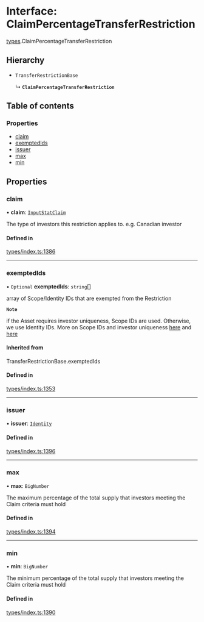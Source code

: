 # Interface: ClaimPercentageTransferRestriction

[types](../wiki/types).ClaimPercentageTransferRestriction

## Hierarchy

- `TransferRestrictionBase`

  ↳ **`ClaimPercentageTransferRestriction`**

## Table of contents

### Properties

- [claim](../wiki/types.ClaimPercentageTransferRestriction#claim)
- [exemptedIds](../wiki/types.ClaimPercentageTransferRestriction#exemptedids)
- [issuer](../wiki/types.ClaimPercentageTransferRestriction#issuer)
- [max](../wiki/types.ClaimPercentageTransferRestriction#max)
- [min](../wiki/types.ClaimPercentageTransferRestriction#min)

## Properties

### claim

• **claim**: [`InputStatClaim`](../wiki/types#inputstatclaim)

The type of investors this restriction applies to. e.g. Canadian investor

#### Defined in

[types/index.ts:1386](https://github.com/PolymeshAssociation/polymesh-sdk/blob/079537ad/src/types/index.ts#L1386)

___

### exemptedIds

• `Optional` **exemptedIds**: `string`[]

array of Scope/Identity IDs that are exempted from the Restriction

**`Note`**

 if the Asset requires investor uniqueness, Scope IDs are used. Otherwise, we use Identity IDs. More on Scope IDs and investor uniqueness
  [here](https://developers.polymesh.network/introduction/identity#polymesh-unique-identity-system-puis) and
  [here](https://developers.polymesh.network/polymesh-docs/primitives/confidential-identity)

#### Inherited from

TransferRestrictionBase.exemptedIds

#### Defined in

[types/index.ts:1353](https://github.com/PolymeshAssociation/polymesh-sdk/blob/079537ad/src/types/index.ts#L1353)

___

### issuer

• **issuer**: [`Identity`](../wiki/api.entities.Identity.Identity)

#### Defined in

[types/index.ts:1396](https://github.com/PolymeshAssociation/polymesh-sdk/blob/079537ad/src/types/index.ts#L1396)

___

### max

• **max**: `BigNumber`

The maximum percentage of the total supply that investors meeting the Claim criteria must hold

#### Defined in

[types/index.ts:1394](https://github.com/PolymeshAssociation/polymesh-sdk/blob/079537ad/src/types/index.ts#L1394)

___

### min

• **min**: `BigNumber`

The minimum percentage of the total supply that investors meeting the Claim criteria must hold

#### Defined in

[types/index.ts:1390](https://github.com/PolymeshAssociation/polymesh-sdk/blob/079537ad/src/types/index.ts#L1390)
